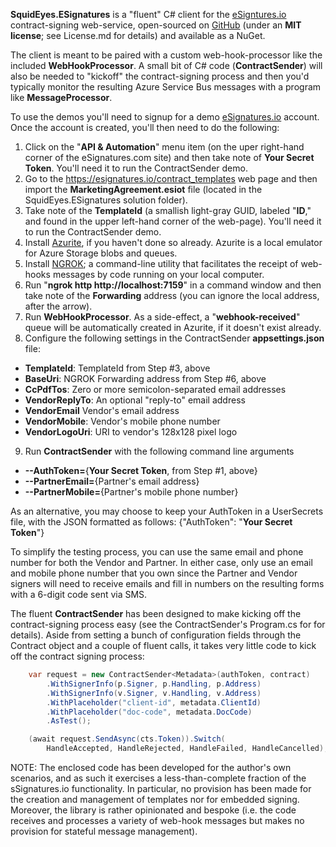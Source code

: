 **SquidEyes.ESignatures** is a "fluent" C# client for the <a href="https://esignatures.io/" target="_blank">eSigntures.io</a> contract-signing web-service, open-sourced on <a href="https://github.com/squideyes/SquidEyes.ESignatures" target="_blank">GitHub</a> (under an **MIT license**; see License.md for details) and available as a NuGet. 

The client is meant to be paired with a custom web-hook-processor like the included **WebHookProcessor**.  A small bit of C# code (**ContractSender**) will also be needed to "kickoff" the contract-signing process and then you'd typically monitor the resulting Azure Service Bus messages with a program like **MessageProcessor**.


To use the demos you'll need to signup for a demo <a href="https://esignatures.io/" target="_blank">eSignatures.io</a> account.  Once the account is created, you'll then need to do the following:

1. Click on the "**API & Automation**" menu item (on the uper right-hand corner of the  eSignatures.com site) and then take note of **Your Secret Token**.  You'll need it to run the ContractSender demo.
2. Go to the https://esignatures.io/contract_templates web page and then import the **MarketingAgreement.esiot** file (located in the SquidEyes.ESignatures solution folder).
3. Take note of the **TemplateId** (a smallish light-gray GUID, labeled "**ID**," and found in the upper left-hand corner of the web-page).  You'll need it to run the ContractSender demo.
4. Install <a href="https://learn.microsoft.com/en-us/azure/storage/common/storage-use-azurite?tabs=visual-studio" target="_blank">Azurite</a>, if you haven't done so already. Azurite is a local emulator for Azure Storage blobs and queues.
5. Install <a href="https://ngrok.com/download" target="_blank">NGROK</a>; a command-line utility that facilitates the receipt of web-hooks messages by code running on your local computer.
6. Run "**ngrok http http://localhost:7159**" in a command window and then take note of the **Forwarding** address (you can ignore the local address, after the arrow).
7. Run **WebHookProcessor**.  As a side-effect, a "**webhook-received**" queue  will be automatically created in Azurite, if it doesn't exist already. 
8. Configure the following settings in the ContractSender **appsettings.json** file:
- **TemplateId**: TemplateId from Step #3, above
- **BaseUri**: NGROK Forwarding address from Step #6, above
- **CcPdfTos**: Zero or more semicolon-separated email addresses
- **VendorReplyTo**: An optional "reply-to" email address
- **VendorEmail** Vendor's email address
- **VendorMobile**: Vendor's mobile phone number
- **VendorLogoUri**: URI to vendor's 128x128 pixel logo
9. Run **ContractSender** with the following command line arguments
- **--AuthToken=**{**Your Secret Token**, from Step #1, above}
- **--PartnerEmail=**{Partner's  email address}
- **--PartnerMobile=**{Partner's mobile phone number}

As an alternative, you may choose to keep your AuthToken in a UserSecrets file, with the JSON formatted as follows: {"AuthToken": "**Your Secret Token**"}

To simplify the testing process, you can use the same email and phone number for both the Vendor and Partner.  In either case, only use an email and mobile phone number that you own since the Partner and Vendor signers will need to receive emails and fill in numbers on the resulting forms with a 6-digit code sent via SMS.

The fluent **ContractSender** has been designed to make kicking off the contract-signing process easy (see the ContractSender's Program.cs for for details).  Aside from setting a bunch of configuration fields through the Contract object and a couple of fluent calls, it takes very little code to kick off the contract signing process:

```csharp
    var request = new ContractSender<Metadata>(authToken, contract)
        .WithSignerInfo(p.Signer, p.Handling, p.Address)
        .WithSignerInfo(v.Signer, v.Handling, v.Address)
        .WithPlaceholder("client-id", metadata.ClientId)
        .WithPlaceholder("doc-code", metadata.DocCode)
        .AsTest();

    (await request.SendAsync(cts.Token)).Switch(
        HandleAccepted, HandleRejected, HandleFailed, HandleCancelled);
```
NOTE: The enclosed code has been developed for the author's own scenarios, and as such it exercises a less-than-complete fraction of the sSignatures.io functionality.  In particular, no provision has been made for the creation and management of templates nor for embedded signing.  Moreover, the library is rather opinionated and bespoke (i.e. the code receives and processes a variety of web-hook messages but makes no provision for stateful message management).